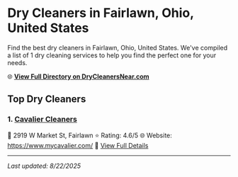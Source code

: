 # Dry Cleaners in Fairlawn, Ohio, United States

Find the best dry cleaners in Fairlawn, Ohio, United States. We've compiled a list of 1 dry cleaning services to help you find the perfect one for your needs.

🌐 **[View Full Directory on DryCleanersNear.com](https://drycleanersnear.com/city/US/Ohio/Fairlawn)**

## Top Dry Cleaners

### 1. [Cavalier Cleaners](https://drycleanersnear.com/dryCleaner/6875b6439b5c02c2ea277dfb/cavalier-cleaners)
📍 2919 W Market St, Fairlawn
⭐ Rating: 4.6/5
🌐 Website: https://www.mycavalier.com/
🔗 [View Full Details](https://drycleanersnear.com/dryCleaner/6875b6439b5c02c2ea277dfb/cavalier-cleaners)


---

*Last updated: 8/22/2025*
